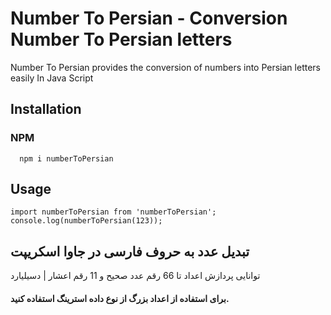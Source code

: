 # Number To Persian - Conversion Number To Persian letters

Number To Persian provides the conversion of numbers into Persian letters easily In Java Script



## Installation

### NPM

```
  npm i numberToPersian
```



## Usage 

```
import numberToPersian from 'numberToPersian';
console.log(numberToPersian(123));
```





## تبدیل عدد به حروف فارسی در جاوا اسکریپت

توانایی پردازش اعداد تا 66 رقم عدد صحیح و 11 رقم اعشار | دسیلیارد

#### برای استفاده از اعداد بزرگ از نوع داده استرینگ استفاده کنید.


